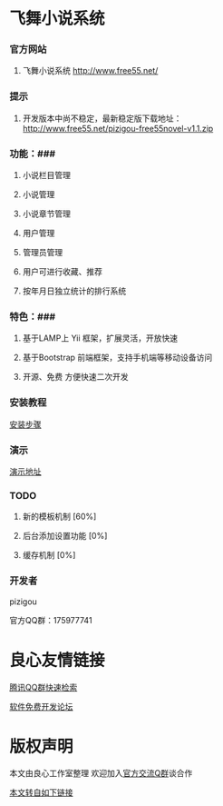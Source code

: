 # 飞舞小说系统 #

### 官方网站 ###

1. 飞舞小说系统 http://www.free55.net/

### 提示 ###
1. 开发版本中尚不稳定，最新稳定版下载地址：http://www.free55.net/pizigou-free55novel-v1.1.zip

### 功能：###

1. 小说栏目管理

2. 小说管理

3. 小说章节管理

4. 用户管理

5. 管理员管理

6. 用户可进行收藏、推荐

7. 按年月日独立统计的排行系统


### 特色：###

1. 基于LAMP上 Yii 框架，扩展灵活，开放快速

2. 基于Bootstrap 前端框架，支持手机端等移动设备访问

3. 开源、免费 方便快速二次开发

### 安装教程 ###

[安装步骤](http://u.720life.cn/g/5c954f4cd4204fb6c09a7e58aa70844da72ee87871846f2d0494658e5fe37f4ed52f9994ffe5414713c71e8ed0bddb2c305f32418f6a15b4d943192eb025e3d606f0d9288df8b80d5c9c7a7dc79b682d9ff96b8ab10bacac2592fd5df3205d2c "安装步骤")

### 演示 ###

[演示地址](http://u.720life.cn/g/b9f9a90a2052e8ba0345c948628064e3d24ea45748a7fa3cba9a89cfdae03a26 "演示地址")

### TODO ###

1. 新的模板机制 [60%]

2. 后台添加设置功能 [0%]

3. 缓存机制 [0%]

### 开发者 ###

pizigou  

官方QQ群：175977741


 # 良心友情链接

[腾讯QQ群快速检索](http://u.720life.cn/s/8cf73f7c)

[软件免费开发论坛](http://u.720life.cn/s/bbb01dc0)

# 版权声明 

本文由良心工作室整理 欢迎加入[官方交流Q群](https://u.720life.cn/s/f2316816)谈合作

[本文转自如下链接](http://u.720life.cn/g/2e71d0f0a5c601172267ba20d3a43c6ef134672feef47f09729354448275c4bd00133076f7a196325da2a6a713de3b47bfb5d73ef3e3defbbab99e21a1e19fb4)